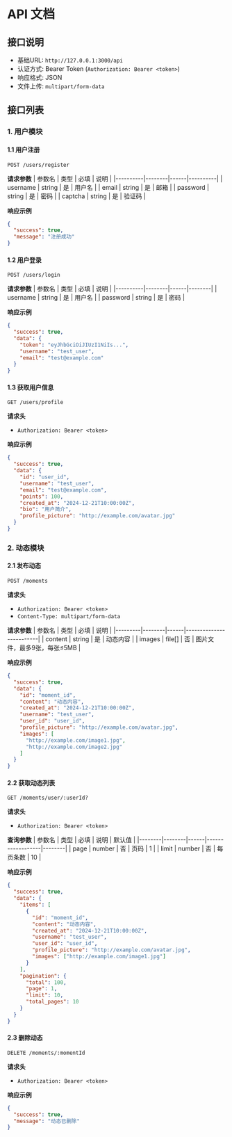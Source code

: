 # API 文档

## 接口说明

- 基础URL: `http://127.0.0.1:3000/api`
- 认证方式: Bearer Token (`Authorization: Bearer <token>`)
- 响应格式: JSON
- 文件上传: `multipart/form-data`

## 接口列表

### 1. 用户模块

#### 1.1 用户注册
```http
POST /users/register
```

**请求参数**
| 参数名   | 类型   | 必填 | 说明     |
|----------|--------|------|----------|
| username | string | 是   | 用户名   |
| email    | string | 是   | 邮箱     |
| password | string | 是   | 密码     |
| captcha  | string | 是   | 验证码   |

**响应示例**
```json
{
  "success": true,
  "message": "注册成功"
}
```

#### 1.2 用户登录
```http
POST /users/login
```

**请求参数**
| 参数名   | 类型   | 必填 | 说明   |
|----------|--------|------|--------|
| username | string | 是   | 用户名 |
| password | string | 是   | 密码   |

**响应示例**
```json
{
  "success": true,
  "data": {
    "token": "eyJhbGciOiJIUzI1NiIs...",
    "username": "test_user",
    "email": "test@example.com"
  }
}
```

#### 1.3 获取用户信息
```http
GET /users/profile
```

**请求头**
- `Authorization: Bearer <token>`

**响应示例**
```json
{
  "success": true,
  "data": {
    "id": "user_id",
    "username": "test_user",
    "email": "test@example.com",
    "points": 100,
    "created_at": "2024-12-21T10:00:00Z",
    "bio": "用户简介",
    "profile_picture": "http://example.com/avatar.jpg"
  }
}
```

### 2. 动态模块

#### 2.1 发布动态
```http
POST /moments
```

**请求头**
- `Authorization: Bearer <token>`
- `Content-Type: multipart/form-data`

**请求参数**
| 参数名  | 类型   | 必填 | 说明                    |
|---------|--------|------|-------------------------|
| content | string | 是   | 动态内容                |
| images  | file[] | 否   | 图片文件，最多9张，每张≤5MB |

**响应示例**
```json
{
  "success": true,
  "data": {
    "id": "moment_id",
    "content": "动态内容",
    "created_at": "2024-12-21T10:00:00Z",
    "username": "test_user",
    "user_id": "user_id",
    "profile_picture": "http://example.com/avatar.jpg",
    "images": [
      "http://example.com/image1.jpg",
      "http://example.com/image2.jpg"
    ]
  }
}
```

#### 2.2 获取动态列表
```http
GET /moments/user/:userId?
```

**请求头**
- `Authorization: Bearer <token>`

**查询参数**
| 参数名 | 类型   | 必填 | 说明             | 默认值 |
|--------|--------|------|------------------|--------|
| page   | number | 否   | 页码             | 1      |
| limit  | number | 否   | 每页条数         | 10     |

**响应示例**
```json
{
  "success": true,
  "data": {
    "items": [
      {
        "id": "moment_id",
        "content": "动态内容",
        "created_at": "2024-12-21T10:00:00Z",
        "username": "test_user",
        "user_id": "user_id",
        "profile_picture": "http://example.com/avatar.jpg",
        "images": ["http://example.com/image1.jpg"]
      }
    ],
    "pagination": {
      "total": 100,
      "page": 1,
      "limit": 10,
      "total_pages": 10
    }
  }
}
```

#### 2.3 删除动态
```http
DELETE /moments/:momentId
```

**请求头**
- `Authorization: Bearer <token>`

**响应示例**
```json
{
  "success": true,
  "message": "动态已删除"
} 